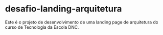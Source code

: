 # desafio-landing-arquitetura
Este é o projeto de desenvolvimento de uma landing page de arquitetura do curso de Tecnologia da Escola DNC.
